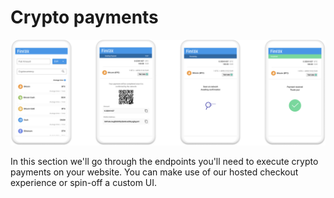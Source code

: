 # Crypto payments

![A typical checkout experience from the POV of the end-user when performing a crypto payment](../../.gitbook/assets/image%20%282%29.png)

In this section we'll go through the endpoints you'll need to execute crypto payments on your website. You can make use of our hosted checkout experience or spin-off a custom UI.

